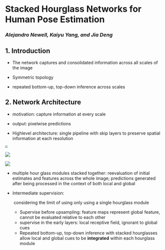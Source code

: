 # Stacked Hourglass Networks for Human Pose Estimation

### *Alejandro Newell, Kaiyu Yang, and Jia Deng*

## 1. Introduction

+ The network captures and consolidated information across all scales of the image

+ Symmetric topology
+ repeated bottom-up, top-down inference across scales

## 2. Network Architecture

+ motivation: capture information at every scale

+ output: pixelwise predictions

+ Highlevel architecture: single pipeline with skip layers to preserve spatial information at each resolution

<img src="/Users/liushuai/Documents/blog/PiaoLiangLiu.github.io/img/IMG_0353.jpg" style="zoom:50%;" />

![](/Users/liushuai/Documents/blog/PiaoLiangLiu.github.io/img/IMG_0357.jpg)

![](/Users/liushuai/Documents/blog/PiaoLiangLiu.github.io/img/IMG_0358.jpg)

+ multiple hour glass modules stacked together: reevaluation of initial estimates and features across the whole image; predictions generated after being processed in the context of both local and global

+ Intermediate supervision:

  ​	considering the limit of using only using a single hourglass module

  + Supervise before upsampling: feature maps represent global feature, cannot be evaluated relative to each other
  + supervise in the early layers: local receptive field, ignorant to global cues
  + Repeated bottom-up, top-down inference with stacked hourglasses allow local and global cues to be **integrated** within each hourglass module

